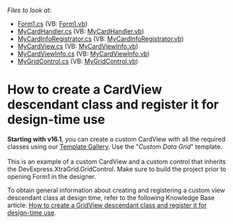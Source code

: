 <!-- default file list -->
*Files to look at*:

* [Form1.cs](./CS/MyCardView/Form1.cs) (VB: [Form1.vb](./VB/MyCardView/Form1.vb))
* [MyCardHandler.cs](./CS/MyCardView/MyCardHandler.cs) (VB: [MyCardHandler.vb](./VB/MyCardView/MyCardHandler.vb))
* [MyCardInfoRegistrator.cs](./CS/MyCardView/MyCardInfoRegistrator.cs) (VB: [MyCardInfoRegistrator.vb](./VB/MyCardView/MyCardInfoRegistrator.vb))
* [MyCardView.cs](./CS/MyCardView/MyCardView.cs) (VB: [MyCardViewInfo.vb](./VB/MyCardView/MyCardViewInfo.vb))
* [MyCardViewInfo.cs](./CS/MyCardView/MyCardViewInfo.cs) (VB: [MyCardViewInfo.vb](./VB/MyCardView/MyCardViewInfo.vb))
* [MyGridControl.cs](./CS/MyCardView/MyGridControl.cs) (VB: [MyGridControl.vb](./VB/MyCardView/MyGridControl.vb))
<!-- default file list end -->
# How to create a CardView descendant class and register it for design-time use


<p><strong>Starting with v16.1</strong>, you can create a custom CardView with all the required classes using our <a href="https://documentation.devexpress.com/#WindowsForms/CustomDocument16492">Template Gallery</a>. Use the "<em>Custom Data Grid</em>" template.<br><br>This is an example of a custom CardView and a custom control that inherits the DevExpress.XtraGrid.GridControl. Make sure to build the project prior to opening Form1 in the designer.</p>
<p>To obtain general information about creating and registering a custom view descendant class at design time, refer to the following Knowledge Base article: <a href="https://www.devexpress.com/Support/Center/p/A859">How to create a GridView descendant class and register it for design-time use</a>.</p>

<br/>


